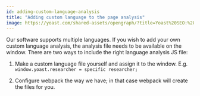 ```yaml
---
id: adding-custom-language-analysis
title: "Adding custom language to the page analysis"
image: https://yoast.com/shared-assets/opengraph/?title=Yoast%20SEO:%20Adding%20custom%20language%20to%20the%20page%20analysis
---
```


Our software supports multiple languages. If you wish to add your own custom language analysis, the analysis file needs to be available on the window. There are two ways to include the right language analysis JS file:

1. Make a custom language file yourself and assign it to the window. E.g. `window.yoast.researcher = specific researcher;`

2. Configure webpack the way we have; in that case webpack will create the files for you.
